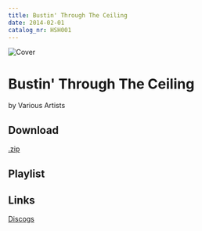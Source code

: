 ```yaml
---
title: Bustin' Through The Ceiling
date: 2014-02-01
catalog_nr: HSH001
---
```


![Cover](https://cdn.homestreethome.ch/homestreethome/releases/hsh001/artwork/front.jpg)

# Bustin' Through The Ceiling
by Various Artists

## Download

[.zip](https://cdn.homestreethome.ch/homestreethome/releases/hsh001/zip/hsh001.zip)

## Playlist

## Links
[Discogs](https://www.discogs.com/Home-Street-Home-Bustin-Through-The-Ceiling/release/5303073)

